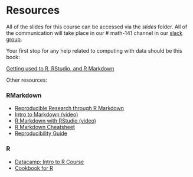 # Resources

All of the slides for this course can be accessed via the *slides* folder. All of the communication will take place in our # math-141 channel in our [slack group](https://reed-stats-ds.slack.com/).

Your first stop for any help related to computing with data should be this book:

[Getting used to R, RStudio, and R Markdown](https://ismayc.github.io/rbasics-book/)

Other resources:

### RMarkdown
- [Reproducible Research through R Markdown](https://prezi.com/dvmgx17e_was/reproducible/)
- [Intro to Markdown (video)](https://www.youtube.com/watch?v=HndN6P9ke6U)
- [R Markdown with RStudio (video)](https://www.youtube.com/watch?v=DNS7i2m4sB0)
- [R Markdown Cheatsheet](https://www.rstudio.com/wp-content/uploads/2015/02/rmarkdown-cheatsheet.pdf)
- [Reproducibility Guide](http://ropensci.github.io/reproducibility-guide/)


### R
- [Datacamp: Intro to R Course](https://www.datacamp.com/courses/free-introduction-to-r)
- [Cookbook for R](http://www.cookbook-r.com/)
